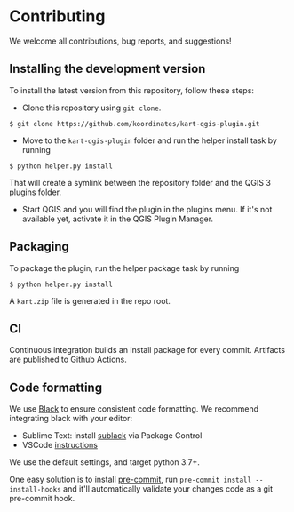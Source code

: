 # Contributing

We welcome all contributions, bug reports, and suggestions!

## Installing the development version

To install the latest version from this repository, follow these steps:

- Clone this repository using `git clone`.

```console
$ git clone https://github.com/koordinates/kart-qgis-plugin.git
```
- Move to the `kart-qgis-plugin` folder and run the helper install task by running

```console
$ python helper.py install
```

That will create a symlink between the repository folder and the QGIS 3 plugins folder.

- Start QGIS and you will find the plugin in the plugins menu. If it's not available yet, activate it in the QGIS Plugin Manager.


## Packaging

To package the plugin, run the helper package task by running

```console
$ python helper.py install
```

A `kart.zip` file is generated in the repo root.

## CI

Continuous integration builds an install package for every commit. Artifacts are published to Github Actions.

## Code formatting

We use [Black](https://github.com/psf/black) to ensure consistent code formatting. We recommend integrating black with your editor:

* Sublime Text: install [sublack](https://packagecontrol.io/packages/sublack) via Package Control
* VSCode [instructions](https://code.visualstudio.com/docs/python/editing#_formatting)

We use the default settings, and target python 3.7+.

One easy solution is to install [pre-commit](https://pre-commit.com), run `pre-commit install --install-hooks` and it'll automatically validate your changes code as a git pre-commit hook.